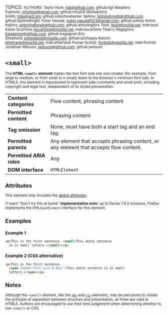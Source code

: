 TOPICS: <small>
AUTHORS: Taylor Hunt; tigt@github.com; github:tigt
         Masahiro Fujimoto; mfujimot@gmail.com; github:mfuji09
         Michael[tm] Smith; mike@w3.org; github:sideshowbarker
         Sphinx; SphinxKnight@github.com; github:SphinxKnight
         Yuhei Yasuda; yuhei.yasuda1003@gmail.com; github:yuheiy
         Anton Ingfors; antoningfors@github.com; github:antoningfors
         Teoli; teoli@mozilla.net; mdn:teoli
         Karen Scarfone; kscarfone@mozilla.net; mdn:kscarfone
         Thierry Régagnon; tregagnon@github.com; github:tregagnon
         Eric Shepherd; eshepherd@mozilla.com; github:a2sheppy
         Keiichi; ethertank@mozilla.net; mdn:ethertank
         Florian Scholz; fscholz@mozilla.net; mdn:fscholz
         Jonathan Wilsson; jwilsson@github.com; github:jwilsson

# `<small>`

The **HTML `<small>` element** makes the text font size one size smaller (for example, from large
to medium, or from small to x-small) down to the browser's minimum font size.  In HTML5, this
element is repurposed to represent side-comments and small print, including copyright and legal text,
independent of its styled presentation.

|  |  |
| :-- | :-- |
| **Content categories** | Flow content, phrasing content |
| **Permitted content** | Phrasing content |
| **Tag omission** | None, must have both a start tag and an end tag.|
| **Permitted parents** | Any element that accepts phrasing content, or any element that accepts flow content.|
| **Permitted ARIA roles** | Any |
| **DOM interface** | `HTMLElement` |

## Attributes

This element only includes the [global attributes](/en/webfrontend/HTML_Global_Attributes).

!!! warn "Don't try this at home"
    **Implementation note:** up to Gecko 1.9.2 inclusive, Firefox implements the
    `HTMLSpanElement` interface for this element.

## Examples

### Example 1

```html
<p>This is the first sentence. <small>This whole sentence
  is in small letters.</small></p>
```

### Example 2 (CSS alternative)

```html
<p>This is the first sentence.
  <span style="font-size:0.8em;">This whole sentence is in small
  letters.</span></p>
```

## Notes

Although the `<small>` element, like the [`<b>`](/en/webfrontend/<b>) and
[`<i>`](/en/webfrontend/<i>) elements, may be perceived to violate the principle of separation
between structure and presentation, all three are valid in HTML5. Authors are encouraged to use
their best judgement when determining whether to use `<small>` or CSS.
